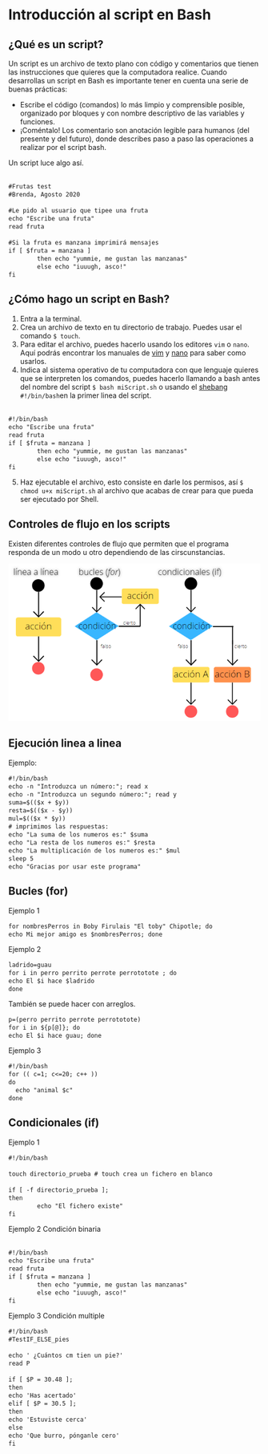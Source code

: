 # Introducción al script en Bash

## ¿Qué es un script?
Un script es un archivo de texto plano con código y comentarios que tienen las instrucciones que quieres que la computadora realice. 
Cuando desarrollas un script en Bash es importante tener en cuenta una serie de buenas prácticas: 
- Escribe el código (comandos) lo más limpio y comprensible posible, organizado por bloques y con nombre descriptivo de las variables y funciones. 
- ¡Coméntalo! Los comentario son anotación legible para humanos (del presente y del futuro), donde describes paso a paso las operaciones a realizar por el script bash.

Un script luce algo así.
```

#Frutas test
#Brenda, Agosto 2020

#Le pido al usuario que tipee una fruta 
echo "Escribe una fruta"
read fruta

#Si la fruta es manzana imprimirá mensajes
if [ $fruta = manzana ]
        then echo "yummie, me gustan las manzanas"
        else echo "iuuugh, asco!"
fi
```

## ¿Cómo hago un script en Bash?
1. Entra a la terminal. 
2. Crea un archivo de texto en tu directorio de trabajo. Puedes usar el comando ``$ touch``. 
3. Para editar el archivo, puedes hacerlo usando los editores `vim` o `nano`. Aquí podrás encontrar los manuales de [vim](https://vimhelp.org/usr_toc.txt.html) y [nano](https://www.nano-editor.org/dist/v2.1/nano.html) para saber como usarlos.  
4. Indica al sistema operativo de tu computadora con que lenguaje quieres que se interpreten los comandos, puedes hacerlo llamando a bash antes del nombre del script ``$ bash miScript.sh`` o usando el [shebang](https://en.wikipedia.org/wiki/Shebang_(Unix)) ``#!/bin/bash``en la primer linea del script. 

```

#!/bin/bash
echo "Escribe una fruta"
read fruta
if [ $fruta = manzana ]
        then echo "yummie, me gustan las manzanas"
        else echo "iuuugh, asco!"
fi
```
5. Haz ejecutable el archivo, esto consiste en darle los permisos, así ``$ chmod u+x miScript.sh`` al archivo que acabas de crear para que pueda ser ejecutado por Shell. 

## Controles de flujo en los scripts 
Existen diferentes controles de flujo que permiten que el programa responda de un modo u otro dependiendo de las cirscunstancias. 

![tipos](tipos.png)

## Ejecución linea a linea 

Ejemplo: 

```
#!/bin/bash
echo -n "Introduzca un número:"; read x
echo -n "Introduzca un segundo número:"; read y
suma=$(($x + $y))
resta=$(($x - $y))
mul=$(($x * $y))
# imprimimos las respuestas:
echo "La suma de los numeros es:" $suma
echo "La resta de los numeros es:" $resta
echo "La multiplicación de los numeros es:" $mul
sleep 5
echo "Gracias por usar este programa"

```

## Bucles (for) 

Ejemplo 1

```
for nombresPerros in Boby Firulais "El toby" Chipotle; do
echo Mi mejor amigo es $nombresPerros; done
```
Ejemplo 2

```
ladrido=guau
for i in perro perrito perrote perrototote ; do
echo El $i hace $ladrido
done
```
También se puede hacer con arreglos. 

```
p=(perro perrito perrote perrototote)
for i in ${p[@]}; do 
echo El $i hace guau; done
```
Ejemplo 3

```
#!/bin/bash
for (( c=1; c<=20; c++ ))
do  
  echo "animal $c"
done
```

## Condicionales (if) 

Ejemplo 1

```
#!/bin/bash

touch directorio_prueba # touch crea un fichero en blanco

if [ -f directorio_prueba ];
then
        echo "El fichero existe"
fi
```
Ejemplo 2
Condición binaria
```

#!/bin/bash
echo "Escribe una fruta"
read fruta
if [ $fruta = manzana ]
        then echo "yummie, me gustan las manzanas"
        else echo "iuuugh, asco!"
fi
```


Ejemplo 3 
Condición multiple 
```
#!/bin/bash
#TestIF_ELSE_pies

echo ' ¿Cuántos cm tien un pie?'
read P

if [ $P = 30.48 ];
then
echo 'Has acertado'
elif [ $P = 30.5 ];
then
echo 'Estuviste cerca'
else
echo 'Que burro, pónganle cero'
fi

```
